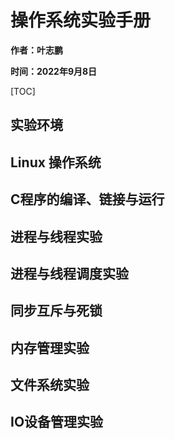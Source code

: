 # 操作系统实验手册

**作者：叶志鹏**

**时间：2022年9月8日**

[TOC]



## 实验环境



## Linux 操作系统



## C程序的编译、链接与运行



## 进程与线程实验



## 进程与线程调度实验



## 同步互斥与死锁



## 内存管理实验



## 文件系统实验



## IO设备管理实验


